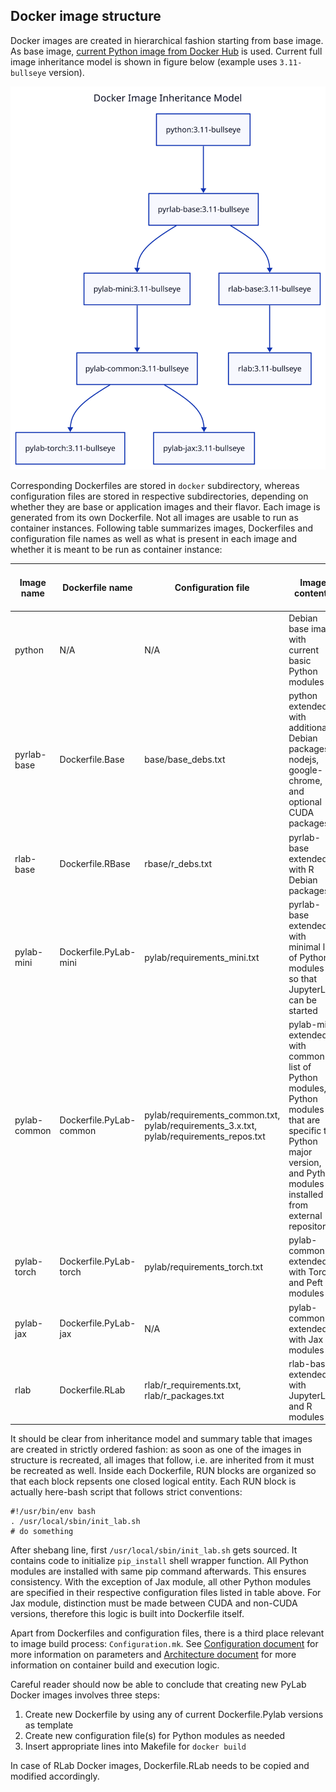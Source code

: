 ## Docker image structure

Docker images are created in hierarchical fashion starting from base image. As base image, [current Python image from Docker Hub][1] is used. Current full image inheritance model is shown in figure below (example uses `3.11-bullseye` version).

![Docker image inheritance model!](model.svg)

Corresponding Dockerfiles are stored in `docker` subdirectory, whereas configuration files are stored in respective subdirectories, depending on whether they are base or application images and their flavor. Each image is generated from its own Dockerfile. Not all images are usable to run as container instances. Following table summarizes images, Dockerfiles and configuration file names as well as what is present in each image and whether it is meant to be run as container instance:


| Image name   | Dockerfile name         | Configuration file                                                                              | Image contents                                                                                                                                                                  | Container instance<br>to be created |
|--------------|-------------------------|-------------------------------------------------------------------------------------------------|---------------------------------------------------------------------------------------------------------------------------------------------------------------------------------|:-----------------------------------:|
| python       | N/A                     | N/A                                                                                             | Debian base image with current basic Python modules                                                                                                                             |                  no                 |
| pyrlab-base  | Dockerfile.Base         | base/base_debs.txt                                                                              | python extended with additional Debian packages,<br>nodejs, google-chrome, and optional CUDA packages                                                                           |                  no                 |
| rlab-base    | Dockerfile.RBase        | rbase/r_debs.txt                                                                                | pyrlab-base extended with R Debian packages                                                                                                                                     |                  no                 |
| pylab-mini   | Dockerfile.PyLab-mini   | pylab/requirements_mini.txt                                                                     | pyrlab-base extended with minimal list of Python modules<br>so that JupyterLab can be started                                                                                   |                 yes                 |
| pylab-common | Dockerfile.PyLab-common | pylab/requirements_common.txt, <br>pylab/requirements_3.x.txt, <br>pylab/requirements_repos.txt | pylab-mini extended with common list of Python modules,<br>Python modules that are specific to Python major version,<br>and Python modules installed from external repositories |                 yes                 |
| pylab-torch  | Dockerfile.PyLab-torch  | pylab/requirements_torch.txt                                                                    | pylab-common extended with Torch and Peft modules                                                                                                                               |                 yes                 |
| pylab-jax    | Dockerfile.PyLab-jax    | N/A                                                                                             | pylab-common extended with Jax modules                                                                                                                                          |                 yes                 |
| rlab         | Dockerfile.RLab         | rlab/r_requirements.txt,<br>rlab/r_packages.txt                                                 | rlab-base extended with JupyterLab and R modules                                                                                                                                |                 yes                 |


It should be clear from inheritance model and summary table that images are created in strictly ordered fashion: as soon as one of the images in structure is recreated, all images that follow, i.e. are inherited from it must be recreated as well. Inside each Dockerfile, RUN blocks are organized so that each block repsents one closed logical entity. Each RUN block is actually here-bash script that follows strict conventions:

```
#!/usr/bin/env bash
. /usr/local/sbin/init_lab.sh
# do something
```

After shebang line, first `/usr/local/sbin/init_lab.sh` gets sourced. It contains code to initialize `pip_install` shell wrapper function. All Python modules are installed with same pip command afterwards. This ensures consistency. With the exception of Jax module, all other Python modules are specified in their respective configuration files listed in table above. For Jax module, distinction must be made between CUDA and non-CUDA versions, therefore this logic is built into Dockerfile itself.

Apart from Dockerfiles and configuration files, there is a third place relevant to image build process: `Configuration.mk`. See [Configuration document](Configuration.md) for more information on parameters and [Architecture document](Architecture.md) for more information on container build and execution logic.

Careful reader should now be able to conclude that creating new PyLab Docker images involves three steps:

1. Create new Dockerfile by using any of current Dockerfile.Pylab versions as template
2. Create new configuration file(s) for Python modules as needed
3. Insert appropriate lines into Makefile for `docker build`

In case of RLab Docker images, Dockerfile.RLab needs to be copied and modified accordingly.

[1]: <https://hub.docker.com/_/python> (Docker Official Images for Python)
